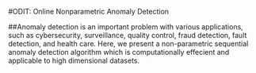 #ODIT: Online Nonparametric Anomaly Detection

##Anomaly  detection  is  an  important  problem  with  various  applications,  such  as  cybersecurity, surveillance, quality  control,  fraud detection,  fault  detection,  and  health  care. Here, we present a non-parametric sequential anomaly detection algorithm which is computationally effecient and applicable to high dimensional datasets. 

